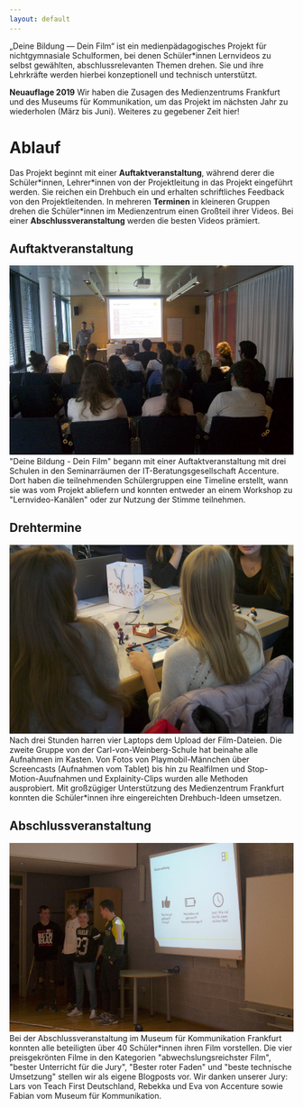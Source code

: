 ```yaml
---
layout: default
---
```


„Deine Bildung — Dein Film“ ist ein medienpädagogisches Projekt für nichtgymnasiale Schulformen, bei denen Schüler\*innen Lernvideos zu selbst gewählten, abschlussrelevanten Themen drehen. Sie und ihre Lehrkräfte werden hierbei konzeptionell und technisch unterstützt.

**Neuauflage 2019** Wir haben die Zusagen des Medienzentrums Frankfurt und des Museums für Kommunikation, um das Projekt im nächsten Jahr zu wiederholen (März bis Juni). Weiteres zu gegebener Zeit hier!

# Ablauf
Das Projekt beginnt mit einer **Auftaktveranstaltung**, während derer die Schüler\*innen, Lehrer\*innen von der Projektleitung in das Projekt eingeführt werden. Sie reichen ein Drehbuch ein und erhalten schriftliches Feedback von den Projektleitenden. In mehreren **Terminen** in kleineren Gruppen drehen die Schüler\*innen im Medienzentrum einen Großteil ihrer Videos. Bei einer **Abschlussveranstaltung** werden die besten Videos prämiert.

## Auftaktveranstaltung
![](/assets/images/auftaktveranstaltung.jpg)
"Deine Bildung - Dein Film" begann mit einer Auftaktveranstaltung mit drei Schulen in den Seminarräumen der IT-Beratungsgesellschaft Accenture. Dort haben die teilnehmenden Schülergruppen eine Timeline erstellt, wann sie was vom Projekt abliefern und konnten entweder an einem Workshop zu "Lernvideo-Kanälen" oder zur Nutzung der Stimme teilnehmen.

## Drehtermine
![](/assets/images/drehtermin.jpg)
Nach drei Stunden harren vier Laptops dem Upload der Film-Dateien. Die zweite Gruppe von der Carl-von-Weinberg-Schule hat beinahe alle Aufnahmen im Kasten. Von Fotos von Playmobil-Männchen über Screencasts (Aufnahmen vom Tablet) bis hin zu Realfilmen und Stop-Motion-Auufnahmen und Explainity-Clips wurden alle Methoden ausprobiert. Mit großzügiger Unterstützung des Medienzentrum Frankfurt konnten die Schüler*innen ihre eingereichten Drehbuch-Ideen umsetzen.

## Abschlussveranstaltung
![](/assets/images/abschlussveranstaltung.jpg)
Bei der Abschlussveranstaltung im Museum für Kommunikation Frankfurt konnten alle beteiligten über 40 Schüler*innen ihren Film vorstellen. Die vier preisgekrönten Filme in den Kategorien "abwechslungsreichster Film", "bester Unterricht für die Jury", "Bester roter Faden" und "beste technische Umsetzung" stellen wir als eigene Blogposts vor. Wir danken unserer Jury: Lars von Teach First Deutschland, Rebekka und Eva von Accenture sowie Fabian vom Museum für Kommunikation.

